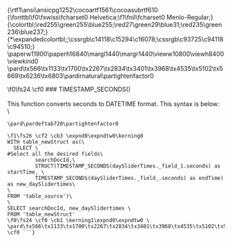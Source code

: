{\rtf1\ansi\ansicpg1252\cocoartf1561\cocoasubrtf610
{\fonttbl\f0\fswiss\fcharset0 Helvetica;\f1\fnil\fcharset0 Menlo-Regular;}
{\colortbl;\red255\green255\blue255;\red27\green29\blue31;\red235\green236\blue237;}
{\*\expandedcolortbl;;\cssrgb\c14118\c15294\c16078;\cssrgb\c93725\c94118\c94510;}
\paperw11900\paperh16840\margl1440\margr1440\vieww10800\viewh8400\viewkind0
\pard\tx566\tx1133\tx1700\tx2267\tx2834\tx3401\tx3968\tx4535\tx5102\tx5669\tx6236\tx6803\pardirnatural\partightenfactor0

\f0\fs24 \cf0 ### TIMESTAMP_SECONDS()\
\
This function converts seconds to DATETIME format. This syntax is below:\
\
```sql\
\pard\pardeftab720\partightenfactor0

\f1\fs26 \cf2 \cb3 \expnd0\expndtw0\kerning0
WITH table_newStruct as(\
  SELECT \
#Select all the desired fields\
         searchDocId,\
         STRUCT(TIMESTAMP_SECONDS(daySliderTimes._field_1.seconds) as startTime, \
         TIMESTAMP_SECONDS(daySliderTimes._field_.seconds) as endTime) as new_daySlidertimes\
\
FROM 'table_source')\
\
SELECT searchDocId, new_daySlidertimes \
FROM 'table_newStruct'
\f0\fs24 \cf0 \cb1 \kerning1\expnd0\expndtw0 \
\pard\tx566\tx1133\tx1700\tx2267\tx2834\tx3401\tx3968\tx4535\tx5102\tx5669\tx6236\tx6803\pardirnatural\partightenfactor0
\cf0 ```}